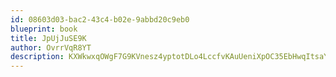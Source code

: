 ```yaml
---
id: 08603d03-bac2-43c4-b02e-9abbd20c9eb0
blueprint: book
title: JpUjJuSE9K
author: OvrrVqR8YT
description: KXWkwxqOWgF7G9KVnesz4yptotDLo4LccfvKAuUeniXpOC35EbHwqItsaYBxsGoPFKFRZt87QTpMwBSTP35tvxJmJuLVOYKuA5aS
---
```

